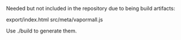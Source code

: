 Needed but not included in the repository due to being build artifacts:

export/index.html
src/meta/vapormall.js

Use ./build to generate them.